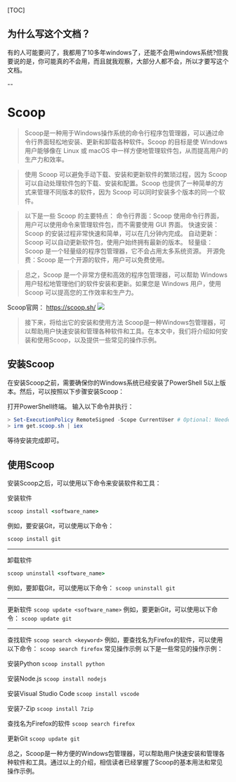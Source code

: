 [TOC]
## 为什么写这个文档？
有的人可能要问了，我都用了10多年windows了，还能不会用windows系统?但我要说的是，你可能真的不会用，而且就我观察，大部分人都不会，所以才要写这个文档。

--

# Scoop
> Scoop是一种用于Windows操作系统的命令行程序包管理器，可以通过命令行界面轻松地安装、更新和卸载各种软件。Scoop 的目标是使 Windows 用户能够像在 Linux 或 macOS 中一样方便地管理软件包，从而提高用户的生产力和效率。

> 使用 Scoop 可以避免手动下载、安装和更新软件的繁琐过程，因为 Scoop 可以自动处理软件包的下载、安装和配置。Scoop 也提供了一种简单的方式来管理不同版本的软件，因为 Scoop 可以同时安装多个版本的同一个软件。

> 以下是一些 Scoop 的主要特点：
命令行界面：Scoop 使用命令行界面，用户可以使用命令来管理软件包，而不需要使用 GUI 界面。
快速安装：Scoop 的安装过程非常快速和简单，可以在几分钟内完成。
自动更新：Scoop 可以自动更新软件包，使用户始终拥有最新的版本。
轻量级：Scoop 是一个轻量级的程序包管理器，它不会占用太多系统资源。
开源免费：Scoop 是一个开源的软件，用户可以免费使用。

> 总之，Scoop 是一个非常方便和高效的程序包管理器，可以帮助 Windows 用户轻松地管理他们的软件安装和更新。如果您是 Windows 用户，使用 Scoop 可以提高您的工作效率和生产力。




Scoop官网： https://scoop.sh/
![](https://static.meowrain.cn/i/2023/03/31/z0j0d8-3.webp)

> 接下来，将给出它的安装和使用方法
Scoop是一种Windows包管理器，可以帮助用户快速安装和管理各种软件和工具。在本文中，我们将介绍如何安装和使用Scoop，以及提供一些常见的操作示例。

## 安装Scoop
在安装Scoop之前，需要确保你的Windows系统已经安装了PowerShell 5以上版本。然后，可以按照以下步骤安装Scoop：

打开PowerShell终端。
输入以下命令并执行：
```powershell
> Set-ExecutionPolicy RemoteSigned -Scope CurrentUser # Optional: Needed to run a remote script the first time
> irm get.scoop.sh | iex
```
等待安装完成即可。

## 使用Scoop

安装Scoop之后，可以使用以下命令来安装软件和工具：

安装软件
```cmd
scoop install <software_name>
```
例如，要安装Git，可以使用以下命令：
```cmd
scoop install git
```
---

卸载软件
```cmd
scoop uninstall <software_name>
```
例如，要卸载Git，可以使用以下命令：
`scoop uninstall git`

---

更新软件
`scoop update <software_name>`
例如，要更新Git，可以使用以下命令：
`scoop update git`

---

查找软件
`scoop search <keyword>`
例如，要查找名为Firefox的软件，可以使用以下命令：
`scoop search firefox`
常见操作示例
以下是一些常见的操作示例：

安装Python
`scoop install python`

安装Node.js
`scoop install nodejs`

安装Visual Studio Code
`scoop install vscode`

安装7-Zip
`scoop install 7zip`

查找名为Firefox的软件
`scoop search firefox`

更新Git
`scoop update git`

总之，Scoop是一种方便的Windows包管理器，可以帮助用户快速安装和管理各种软件和工具。通过以上的介绍，相信读者已经掌握了Scoop的基本用法和常见操作示例。